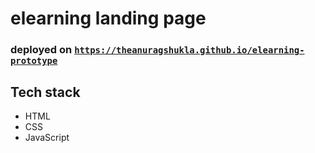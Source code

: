 # elearning landing page

### deployed on [`https://theanuragshukla.github.io/elearning-prototype`](https://theanuragshukla.github.io/elearning-prototype/)

## Tech stack
- HTML
- CSS
- JavaScript
